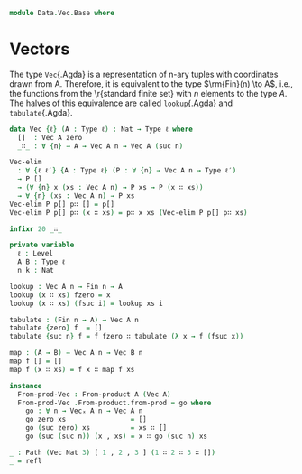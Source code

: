 <!--
```agda
open import 1Lab.Path
open import 1Lab.Type

open import Data.Product.NAry
open import Data.Fin.Base
open import Data.Nat.Base
```
-->

```agda
module Data.Vec.Base where
```

# Vectors

The type `Vec`{.Agda} is a representation of n-ary tuples with
coordinates drawn from A. Therefore, it is equivalent to the type
$\rm{Fin}(n) \to A$, i.e., the functions from the \r{standard finite
set} with $n$ elements to the type $A$. The halves of this equivalence
are called `lookup`{.Agda} and `tabulate`{.Agda}.

```agda
data Vec {ℓ} (A : Type ℓ) : Nat → Type ℓ where
  []  : Vec A zero
  _∷_ : ∀ {n} → A → Vec A n → Vec A (suc n)

Vec-elim
  : ∀ {ℓ ℓ′} {A : Type ℓ} (P : ∀ {n} → Vec A n → Type ℓ′)
  → P []
  → (∀ {n} x (xs : Vec A n) → P xs → P (x ∷ xs))
  → ∀ {n} (xs : Vec A n) → P xs
Vec-elim P p[] p∷ [] = p[]
Vec-elim P p[] p∷ (x ∷ xs) = p∷ x xs (Vec-elim P p[] p∷ xs)

infixr 20 _∷_

private variable
  ℓ : Level
  A B : Type ℓ
  n k : Nat

lookup : Vec A n → Fin n → A
lookup (x ∷ xs) fzero = x
lookup (x ∷ xs) (fsuc i) = lookup xs i
```

<!--
```agda
Vec-cast : {x y : Nat} → x ≡ y → Vec A x → Vec A y
Vec-cast {A = A} {x = x} {y = y} p xs =
  Vec-elim (λ {n} _ → (y : Nat) → n ≡ y → Vec A y)
    (λ { zero _ → []
       ; (suc x) p → absurd (zero≠suc p)
       })
    (λ { {n} head tail cast-tail zero 1+n=len → absurd (zero≠suc (sym 1+n=len))
       ; {n} head tail cast-tail (suc len) 1+n=len →
          head ∷ cast-tail len (suc-inj 1+n=len)
       })
    xs y p

-- Will always compute:
lookup-safe : Vec A n → Fin n → A
lookup-safe {A = A} xs n =
  Fin-elim (λ {n} _ → Vec A n → A)
    (λ {k} xs → Vec-elim (λ {k′} _ → suc k ≡ k′ → A)
      (λ p → absurd (zero≠suc (sym p)))
      (λ x _ _ _ → x) xs refl)
    (λ {i} j cont vec →
      Vec-elim (λ {k′} xs → suc i ≡ k′ → A)
        (λ p → absurd (zero≠suc (sym p)))
        (λ {n} head tail _ si=sn → cont (Vec-cast (suc-inj (sym si=sn)) tail)) vec refl)
    n xs
```
-->

```agda
tabulate : (Fin n → A) → Vec A n
tabulate {zero} f  = []
tabulate {suc n} f = f fzero ∷ tabulate (λ x → f (fsuc x))

map : (A → B) → Vec A n → Vec B n
map f [] = []
map f (x ∷ xs) = f x ∷ map f xs

instance
  From-prod-Vec : From-product A (Vec A)
  From-prod-Vec .From-product.from-prod = go where
    go : ∀ n → Vecₓ A n → Vec A n
    go zero xs                = []
    go (suc zero) xs          = xs ∷ []
    go (suc (suc n)) (x , xs) = x ∷ go (suc n) xs

_ : Path (Vec Nat 3) [ 1 , 2 , 3 ] (1 ∷ 2 ∷ 3 ∷ [])
_ = refl
```
